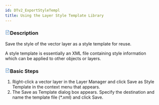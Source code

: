 ```yaml
---
id: DTv2_ExportStyleTempl
title: Using the Layer Style Template Library
---  
```



### ![](../../img/read.gif)Description

Save the style of the vector layer as a style template for reuse.

A style template is essentially an XML file containing style information which can be applied to other objects or layers.

### ![](../../img/read.gif)Basic Steps

  1. Right-click a vector layer in the Layer Manager and click Save as Style Template in the context menu that appears.
  2. The Save as Template dialog box appears. Specify the destination and name the template file (*.xml) and click Save.
